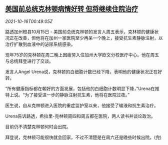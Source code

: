 <!--1634346062000-->
[美国前总统克林顿病情好转 但将继续住院治疗](https://cn.reuters.com/article/us-bill-clinton-recovery-1016-idCNKBS2H601B)
------

<div><i>2021-10-16T00:49:05Z</i></div><p>路透加州橙县10月15日 - 美国前总统克林顿的发言人周五表示，克林顿的健康状况正在改善，但他将在加州一家医院至少再呆一个晚上，接受抗生素静脉注射，以治疗扩散到血液中的泌尿系统感染。</p><p>现年75岁的克林顿在周二晚上因疲劳入住加州大学欧文分校医疗中心。他在周五与总统拜登进行了交谈。</p><p>发言人Angel Urena说，克林顿的白细胞计数已经下降，表明他的健康状况正在好转。</p><p>“所有健康指标都在朝好的方面发展，包括他的白细胞计数明显下降，”Urena在推特上说。“为了接受进一步的静脉注射抗生素，他将在医院过夜。”</p><p>医生说，自从克林顿进入医院的重症监护室以来，他接受了输液和抗生素治疗。</p><p>Urena告诉路透，希拉里-克林顿周四和周五都在医院，两人读书并谈论政治。</p><p>目前仍不清楚克林顿何时会出院。</p><p>拜登说，克林顿可能很快就会回家，不过不清楚是在周六还是晚些时候出院。(完)</p>
